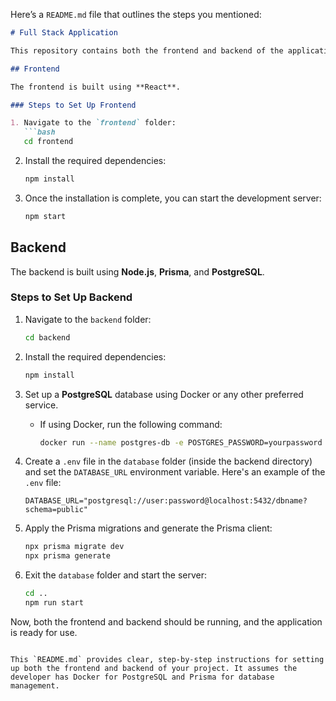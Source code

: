 Here’s a `README.md` file that outlines the steps you mentioned:

```markdown
# Full Stack Application

This repository contains both the frontend and backend of the application.

## Frontend

The frontend is built using **React**.

### Steps to Set Up Frontend

1. Navigate to the `frontend` folder:
   ```bash
   cd frontend
   ```

2. Install the required dependencies:
   ```bash
   npm install
   ```

3. Once the installation is complete, you can start the development server:
   ```bash
   npm start
   ```

## Backend

The backend is built using **Node.js**, **Prisma**, and **PostgreSQL**.

### Steps to Set Up Backend

1. Navigate to the `backend` folder:
   ```bash
   cd backend
   ```

2. Install the required dependencies:
   ```bash
   npm install
   ```

3. Set up a **PostgreSQL** database using Docker or any other preferred service. 
   - If using Docker, run the following command:
     ```bash
     docker run --name postgres-db -e POSTGRES_PASSWORD=yourpassword -d -p 5432:5432 postgres
     ```

4. Create a `.env` file in the `database` folder (inside the backend directory) and set the `DATABASE_URL` environment variable. Here's an example of the `.env` file:
   ```env
   DATABASE_URL="postgresql://user:password@localhost:5432/dbname?schema=public"
   ```

5. Apply the Prisma migrations and generate the Prisma client:
   ```bash
   npx prisma migrate dev
   npx prisma generate
   ```

6. Exit the `database` folder and start the server:
   ```bash
   cd ..
   npm run start
   ```

Now, both the frontend and backend should be running, and the application is ready for use.
```

This `README.md` provides clear, step-by-step instructions for setting up both the frontend and backend of your project. It assumes the developer has Docker for PostgreSQL and Prisma for database management.